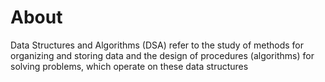   # About 

  Data Structures and Algorithms (DSA) refer to the study of methods for organizing and storing data and the design of procedures (algorithms) for solving problems, which operate on these data structures